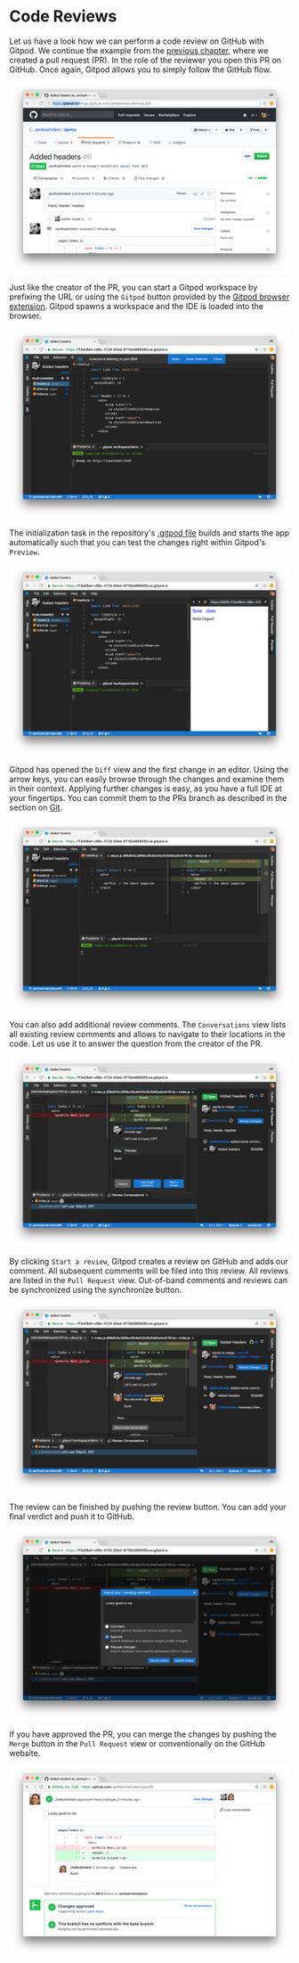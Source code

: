 # Code Reviews

Let us have a look how we can perform a code review on GitHub with Gitpod. We continue the example
from the [previous chapter](58_Pull_Requests.md), where we created a pull request (PR). In the role
of the reviewer you open this PR on GitHub. Once again, Gitpod allows you to simply follow the
GitHub flow.

![](images/cr-GitHub-pr.png)

Just like the creator of the PR, you can start a Gitpod workspace by prefixing the URL or using the
`Gitpod` button provided by the [Gitpod browser extension](20_Browser_Extension.md). Gitpod spawns a
workspace and the IDE is loaded into the browser.

![](images/cr-gitpod-started.png)

The initialization task in the repository's [.gitpod file](40_Configuration.md) builds and starts
the app automatically such that you can test the changes right within Gitpod's `Preview`.

![](images/cr-preview.png)

Gitpod has opened the `Diff` view and the first change in an editor. Using the arrow keys, you can
easily browse through the changes and examine them in their context. Applying further changes is
easy, as you have a full IDE at your fingertips. You can commit them to the PRs branch as described
in the section on [Git](54_Git.md).

![](images/cr-diff.png)

You can also add additional review comments. The `Conversations` view lists all existing review
comments and allows to navigate to their locations in the code. Let us use it to answer the question
from the creator of the PR.

![](images/cr-respond-to-comment.png)

By clicking `Start a review`, Gitpod creates a review on GitHub and adds our comment. All subsequent
comments will be filed into this review. All reviews are listed in the `Pull Request` view.
Out-of-band comments and reviews can be synchronized using the synchronize button.

![](images/cr-pull-request-view.png)

The review can be finished by pushing the review button. You can add your final verdict and push it
to GitHub.

![](images/cr-finish-review.png)

If you have approved the PR, you can merge the changes by pushing the `Merge` button in the `Pull
Request` view or conventionally on the GitHub website.

![](images/cr-GitHub-pr-finished.png)
